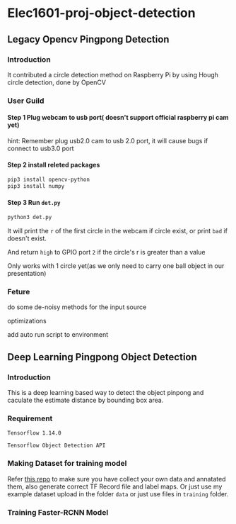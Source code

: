 # Elec1601-proj-object-detection

## Legacy Opencv Pingpong Detection

### Introduction
It contributed a circle detection method on Raspberry Pi by using Hough circle detection, done by OpenCV

### User Guild

#### Step 1 Plug webcam to usb port( doesn't support official raspberry pi cam yet)
hint: Remember plug usb2.0 cam to usb 2.0 port, it will cause bugs if connect to usb3.0 port

#### Step 2 install releted packages
```bash
pip3 install opencv-python
pip3 install numpy
```

#### Step 3 Run `det.py`
```bash
python3 det.py
```
It will print the `r` of the first circle in the webcam if circle exist, or print `bad` if doesn't exist.

And return `high` to GPIO port `2` if the circle's r is greater than a value

Only works with 1 circle yet(as we only need to carry one ball object in our presentation)

### Feture
do some de-noisy methods for the input source

optimizations

add auto run script to environment 

## Deep Learning Pingpong Object Detection

### Introduction

This is a deep learning based way to detect the object pinpong and caculate the estimate distance by bounding box area.

### Requirement
`Tensorflow 1.14.0`

`Tensorflow Object Detection API`

### Making Dataset for training model

Refer [this repo](https://github.com/EdjeElectronics/TensorFlow-Object-Detection-API-Tutorial-Train-Multiple-Objects-Windows-10) to make sure you have collect your own data and annatated them, also generate correct TF Record file and label maps. Or just use my example dataset upload in the folder `data` or just use files in `training` folder.

### Training Faster-RCNN Model

